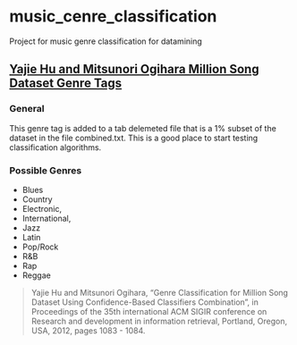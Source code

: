 # music_cenre_classification
Project for music genre classification for datamining


## [Yajie Hu and Mitsunori Ogihara Million Song Dataset Genre Tags](http://web.cs.miami.edu/home/yajiehu/resource/genre/) ##
### General ###

This genre tag is added to a tab delemeted file that is a 1% subset of the dataset in the file combined.txt. This is a good place to start testing classification algorithms.

### Possible Genres ###
- Blues
- Country
- Electronic, 
- International, 
- Jazz
- Latin
- Pop/Rock
- R&B
- Rap
- Reggae

> Yajie Hu and Mitsunori Ogihara, “Genre Classification for Million Song Dataset Using Confidence-Based Classifiers Combination”, in Proceedings of the 35th international ACM SIGIR conference on Research and development in information retrieval, Portland, Oregon, USA, 2012, pages 1083 - 1084.
